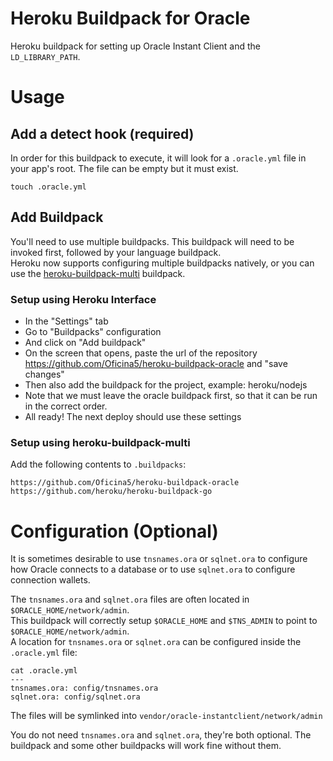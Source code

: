 # Heroku Buildpack for Oracle

Heroku buildpack for setting up Oracle Instant Client and the `LD_LIBRARY_PATH`.

# Usage

## Add a detect hook (required)

In order for this buildpack to execute, it will look for a `.oracle.yml` file in your app's root.  The file can be empty but it must exist.

    touch .oracle.yml

## Add Buildpack

You'll need to use multiple buildpacks. 
This buildpack will need to be invoked first, followed by your language buildpack.  
Heroku now supports configuring multiple buildpacks natively, or you can use the [heroku-buildpack-multi](https://github.com/ddollar/heroku-buildpack-multi) buildpack.


### Setup using Heroku Interface

- In the "Settings" tab
- Go to "Buildpacks" configuration
- And click on "Add buildpack" 
- On the screen that opens, paste the url of the repository https://github.com/Oficina5/heroku-buildpack-oracle and "save changes"
- Then also add the buildpack for the project, example: heroku/nodejs
- Note that we must leave the oracle buildpack first, so that it can be run in the correct order.
- All ready! The next deploy should use these settings

### Setup using heroku-buildpack-multi

Add the following contents to `.buildpacks`:

    https://github.com/Oficina5/heroku-buildpack-oracle
    https://github.com/heroku/heroku-buildpack-go

# Configuration (Optional)

It is sometimes desirable to use `tnsnames.ora` or `sqlnet.ora` to configure how Oracle connects to a database or to use `sqlnet.ora` to configure connection wallets.

The `tnsnames.ora` and `sqlnet.ora` files are often located in `$ORACLE_HOME/network/admin`.  
This buildpack will correctly setup `$ORACLE_HOME` and `$TNS_ADMIN` to point to `$ORACLE_HOME/network/admin`.  
A location for `tnsnames.ora` or `sqlnet.ora` can be configured inside the `.oracle.yml` file:

    cat .oracle.yml
    ---
    tnsnames.ora: config/tnsnames.ora
    sqlnet.ora: config/sqlnet.ora

The files will be symlinked into `vendor/oracle-instantclient/network/admin`

You do not need `tnsnames.ora` and `sqlnet.ora`, they're both optional. The buildpack and some other buildpacks will work fine without them.

